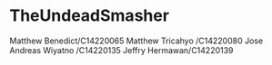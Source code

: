 # TheUndeadSmasher
Matthew Benedict/C14220065
Matthew Tricahyo /C14220080
Jose Andreas Wiyatno /C14220135
Jeffry Hermawan/C14220139
